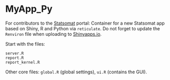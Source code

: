 # MyApp_Py

For contributors to the [Statsomat](https://statsomat.com) portal: Container for a new Statsomat app based on Shiny, R and Python via `reticulate`. Do not forget to update the `Renviron` file when uploading to [Shinyapps.io](https://www.shinyapps.io/). 

Start with the files:
 
```
server.R
report.R 
report_kernel.R
```

Other core files: `global.R` (global settings), `ui.R` (contains the GUI).  
